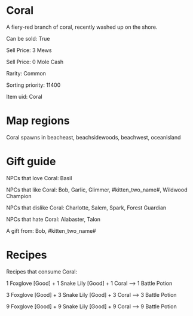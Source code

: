 # Coral

A fiery-red branch of coral, recently washed up on the shore.

Can be sold: True

Sell Price: 3 Mews

Sell Price: 0 Mole Cash

Rarity: Common

Sorting priority: 11400

Item uid: Coral

# Map regions

Coral spawns in beacheast, beachsidewoods, beachwest, oceanisland

# Gift guide

NPCs that love Coral: Basil

NPCs that like Coral: Bob, Garlic, Glimmer, #kitten_two_name#, Wildwood Champion

NPCs that dislike Coral: Charlotte, Salem, Spark, Forest Guardian

NPCs that hate Coral: Alabaster, Talon

A gift from: Bob, #kitten_two_name#

# Recipes

Recipes that consume Coral:

1 Foxglove [Good] + 1 Snake Lily [Good] + 1 Coral --> 1 Battle Potion

3 Foxglove [Good] + 3 Snake Lily [Good] + 3 Coral --> 3 Battle Potion

9 Foxglove [Good] + 9 Snake Lily [Good] + 9 Coral --> 9 Battle Potion